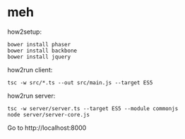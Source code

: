 # meh

how2setup:

    bower install phaser
    bower install backbone
    bower install jquery

how2run client:

    tsc -w src/*.ts --out src/main.js --target ES5

how2run server:

    tsc -w server/server.ts --target ES5 --module commonjs
    node server/server-core.js

Go to http://localhost:8000
